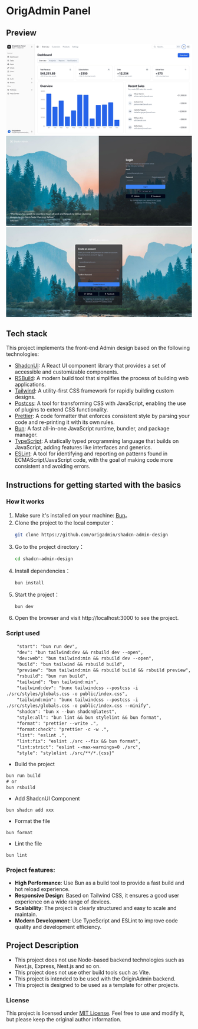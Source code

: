# OrigAdmin Panel

## Preview

![dashboard](resources/dashboard.jpg)
![signin](resources/signin.jpg)
![signup](resources/signup.jpg)

## Tech stack

This project implements the front-end Admin design based on the following technologies:

- [ShadcnUI](https://ui.shadcn.com/): A React UI component library that provides a set of accessible and customizable
  components.
- [RSBuild](https://rsbuild.js.org/): A modern build tool that simplifies the process of building web applications.
- [Tailwind](https://tailwindcss.com/): A utility-first CSS framework for rapidly building custom designs.
- [Postcss](https://postcss.org/): A tool for transforming CSS with JavaScript, enabling the use of plugins to extend
  CSS functionality.
- [Prettier](https://prettier.io/): A code formatter that enforces consistent style by parsing your code and re-printing
  it with its own rules.
- [Bun](https://bun.sh/): A fast all-in-one JavaScript runtime, bundler, and package manager.
- [TypeScript](https://www.typescriptlang.org/): A statically typed programming language that builds on JavaScript,
  adding features like interfaces and generics.
- [ESLint](https://eslint.org/): A tool for identifying and reporting on patterns found in ECMAScript/JavaScript code,
  with the goal of making code more consistent and avoiding errors.

## Instructions for getting started with the basics

### How it works

1. Make sure it's installed on your machine: [Bun](https://bun.sh/)。
2. Clone the project to the local computer：
   ```bash
   git clone https://github.com/origadmin/shadcn-admin-design
   ```
3. Go to the project directory：
   ```bash
   cd shadcn-admin-design
   ```
4. Install dependencies：
   ```bash
   bun install
   ```
5. Start the project：
   ```bash
   bun dev
   ```
6. Open the browser and visit http://localhost:3000 to see the project.

### Script used

```
    "start": "bun run dev",
    "dev": "bun tailwind:dev && rsbuild dev --open",
    "dev:web": "bun tailwind:min && rsbuild dev --open",
    "build": "bun tailwind && rsbuild build",
    "preview": "bun tailwind:min && rsbuild build && rsbuild preview",
    "rsbuild": "bun run build",
    "tailwind": "bun tailwind:min",
    "tailwind:dev": "bunx tailwindcss --postcss -i ./src/styles/globals.css -o public/index.css",
    "tailwind:min": "bunx tailwindcss --postcss -i ./src/styles/globals.css -o public/index.css --minify",
    "shadcn": "bun x --bun shadcn@latest",
    "style:all": "bun lint && bun stylelint && bun format",
    "format": "prettier --write .",
    "format:check": "prettier -c -w .",
    "lint": "eslint .",
    "lint:fix": "eslint ./src --fix && bun format",
    "lint:strict": "eslint --max-warnings=0 ./src",
    "style": "stylelint ./src/**/*.{css}"
```    

- Build the project

```
bun run build
# or
bun rsbuild
```

- Add ShadcnUI Component

```
bun shadcn add xxx
```

- Format the file

```
bun format
```

- Lint the file

```
bun lint
```

### Project features:

- **High Performance**: Use Bun as a build tool to provide a fast build and hot reload experience.
- **Responsive Design**: Based on Tailwind CSS, it ensures a good user experience on a wide range of devices.
- **Scalability**: The project is clearly structured and easy to scale and maintain.
- **Modern Development**: Use TypeScript and ESLint to improve code quality and development efficiency.

## Project Description

- This project does not use Node-based backend technologies such as Next.js, Express, Nest.js and so on.
- This project does not use other build tools such as Vite.
- This project is intended to be used with the OriginAdmin backend.
- This project is designed to be used as a template for other projects.

### License

This project is licensed under [MIT License](https://opensource.org/licenses/MIT). Feel free to use and modify it, but
please
keep the original author information.

